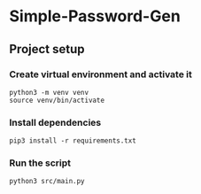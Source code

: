 # Simple-Password-Gen

## Project setup

### Create virtual environment and activate it
```shell
python3 -m venv venv
source venv/bin/activate
```

### Install dependencies
```shell
pip3 install -r requirements.txt
```

### Run the script
```shell
python3 src/main.py
```
